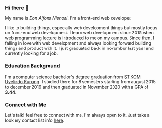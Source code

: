 ### Hi there 👋

My name is _Don Alfons Nisnoni_. I'm a front-end web developer.

I like to building things, especially web development things but mostly focus on front-end web development. I learn web development since 2015 when web programming lecture is introduced to me on my campus. Since then, I falling in love with web development and always looking forward building things and product with it. I just graduated back in november last year and currently looking for a job.

### Education Background

I'm a computer science bachelor's degree graduation from [STIKOM Uyelindo Kupang](http://uyelindo.ac.id).
I studied there for 8 semesters starting from august 2015 to december 2019 and then graduated in November 2020 with a GPA of **3.44**.

### Connect with Me

Let's talk! feel free to connect with me, I'm always open to it. Just take a look my contact list info [here](https://link.gallery/donnisnoni).


<!--
**donnisnoni/donnisnoni** is a ✨ _special_ ✨ repository because its `README.md` (this file) appears on your GitHub profile.

Here are some ideas to get you started:

- 🔭 I’m currently working on ...
- 🌱 I’m currently learning ...
- 👯 I’m looking to collaborate on ...
- 🤔 I’m looking for help with ...
- 💬 Ask me about ...
- 📫 How to reach me: ...
- 😄 Pronouns: ...
- ⚡ Fun fact: ...
-->
